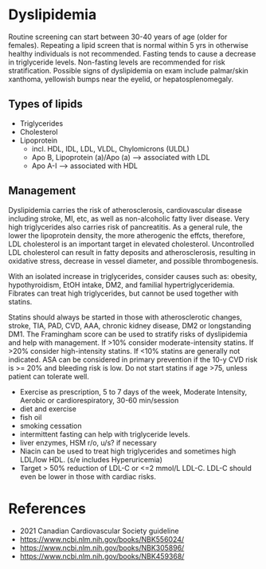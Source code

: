 # Dyslipidemia
Routine screening can start between 30-40 years of age (older for females). Repeating a lipid screen that is normal within 5 yrs in otherwise healthy individuals is not recommended. Fasting tends to cause a decrease in triglyceride levels. Non-fasting levels are recommended for risk stratification. Possible signs of dyslipidemia on exam include palmar/skin xanthoma, yellowish bumps near the eyelid, or hepatosplenomegaly.

## Types of lipids
- Triglycerides
- Cholesterol
- Lipoprotein
  - incl. HDL, IDL, LDL, VLDL, Chylomicrons (ULDL)
  - Apo B, Lipoprotein (a)/Apo (a) --> associated with LDL
  - Apo A-I --> associated with HDL

## Management
Dyslipidemia carries the risk of atherosclerosis, cardiovascular disease including stroke, MI, etc, as well as non-alcoholic fatty liver disease. Very high triglycerides also carries risk of pancreatitis. As a general rule, the lower the lipoprotein density, the more atherogenic the effcts, therefore, LDL cholesterol is an important target in elevated cholesterol. Uncontrolled LDL cholesterol can result in fatty deposits and atherosclerosis, resulting in oxidative stress, decrease in vessel diameter, and possible thrombogenesis.

With an isolated increase in triglycerides, consider causes such as: obesity, hypothyroidism, EtOH intake, DM2, and familial hypertriglyceridemia. Fibrates can treat high triglycerides, but cannot be used together with statins.

Statins should always be started in those with atherosclerotic changes, stroke, TIA, PAD, CVD, AAA, chronic kidney disease, DM2 or longstanding DM1. The Framingham score can be used to stratify risks of dyslipidemia and help with management. If >10% consider moderate-intensity statins. If >20% consider high-intensity statins. If <10% statins are generally not indicated. ASA can be considered in primary prevention if the 10-y CVD risk is >= 20% and bleeding risk is low. Do not start statins if age >75, unless patient can tolerate well.

- Exercise as prescription, 5 to 7 days of the week, Moderate Intensity, Aerobic or cardiorespiratory, 30-60 min/session
- diet and exercise
- fish oil
- smoking cessation
- intermittent fasting can help with triglyceride levels.
- liver enzymes, HSM r/o, u/s? if necessary
- Niacin can be used to treat high triglycerides and sometimes high LDL/low HDL. (s/e includes Hyperuricemia)
- Target > 50% reduction of LDL-C or <=2 mmol/L LDL-C. LDL-C should even be lower in those with cardiac risks.


# References
- 2021 Canadian Cardiovascular Society guideline
- https://www.ncbi.nlm.nih.gov/books/NBK556024/
- https://www.ncbi.nlm.nih.gov/books/NBK305896/
- https://www.ncbi.nlm.nih.gov/books/NBK459368/

